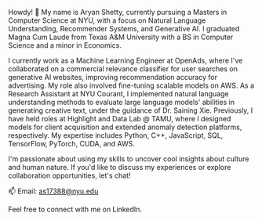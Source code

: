 Howdy! 👋
My name is Aryan Shetty, currently pursuing a Masters in Computer Science at NYU, with a focus on Natural Language Understanding, Recommender Systems, and Generative AI. I graduated Magna Cum Laude from Texas A&M University with a BS in Computer Science and a minor in Economics.

I currently work as a Machine Learning Engineer at OpenAds, where I've collaborated on a commercial relevance classifier for user searches on generative AI websites, improving recommendation accuracy for advertising. My role also involved fine-tuning scalable models on AWS. As a Research Assistant at NYU Courant, I implemented natural language understanding methods to evaluate large language models' abilities in generating creative text, under the guidance of Dr. Saining Xie. Previously, I have held roles at Highlight and Data Lab @ TAMU, where I designed models for client acquisition and extended anomaly detection platforms, respectively. My expertise includes Python, C++, JavaScript, SQL, TensorFlow, PyTorch, CUDA, and AWS.

I'm passionate about using my skills to uncover cool insights about culture and human nature. If you'd like to discuss my experiences or explore collaboration opportunities, let's chat!

📫 Email: as17388@nyu.edu

Feel free to connect with me on LinkedIn.
